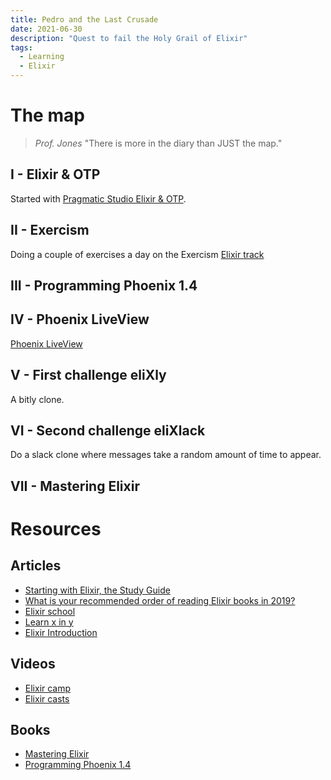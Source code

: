 ```yaml
---
title: Pedro and the Last Crusade
date: 2021-06-30
description: "Quest to fail the Holy Grail of Elixir"
tags:
  - Learning
  - Elixir
---
```


# The map

> _Prof. Jones_ "There is more in the diary than JUST the map."

## I - Elixir & OTP

Started with [Pragmatic Studio Elixir & OTP](https://pragmaticstudio.com/elixir#buy).

## II - Exercism

Doing a couple of exercises a day on the Exercism [Elixir track](https://exercism.io)

## III - Programming Phoenix 1.4

## IV - Phoenix LiveView

[Phoenix LiveView](https://pragmaticstudio.com/phoenix-liveview)

## V - First challenge eliXly

A bitly clone.

## VI - Second challenge eliXlack

Do a slack clone where messages take a random amount of time to appear.

## VII - Mastering Elixir

# Resources

## Articles

- [Starting with Elixir, the Study Guide](http://blog.plataformatec.com.br/2018/11/starting-with-elixir-the-study-guide/)
- [What is your recommended order of reading Elixir books in 2019?](https://elixirforum.com/t/what-is-your-recommended-order-of-reading-elixir-books-in-2019/24695)
- [Elixir school](https://elixirschool.com/en/)
- [Learn x in y](https://learnxinyminutes.com/docs/elixir/)
- [Elixir Introduction](https://elixir-lang.org/getting-started/introduction.html)

## Videos

- [Elixir camp](https://www.youtube.com/channel/UCp5Nix6mJCoLkH_GqcRRp1A)
- [Elixir casts](https://elixircasts.io/)

## Books

- [Mastering Elixir](https://www.packtpub.com/eu/application-development/mastering-elixir)
- [Programming Phoenix 1.4](https://pragprog.com/book/phoenix14/programming-phoenix-1-4)
